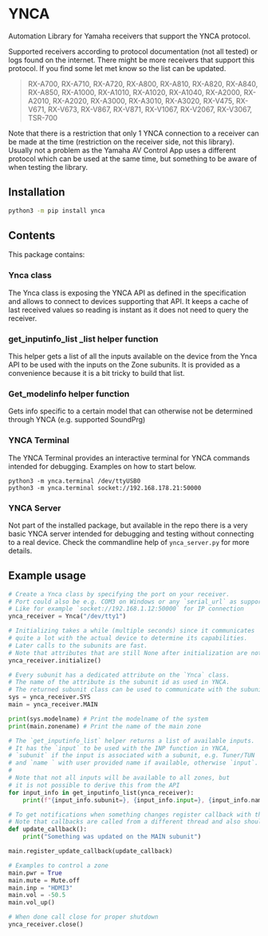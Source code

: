 # YNCA

Automation Library for Yamaha receivers that support the YNCA protocol.

Supported receivers according to protocol documentation (not all tested) or logs found on the internet.
There might be more receivers that support this protocol. If you find some let met know so the list can be updated.

> RX-A700, RX-A710, RX-A720, RX-A800, RX-A810, RX-A820, RX-A840, RX-A850, RX-A1000, RX-A1010, RX-A1020, RX-A1040, RX-A2000, RX-A2010, RX-A2020, RX-A3000, RX-A3010, RX-A3020, RX-V475, RX-V671, RX-V673, RX-V867, RX-V871, RX-V1067, RX-V2067, RX-V3067, TSR-700

Note that there is a restriction that only 1 YNCA connection to a receiver can be made at the time (restriction on the receiver side, not this library).
Usually not a problem as the Yamaha AV Control App uses a different protocol which can be used at the same time, but something to be aware of when testing the library.


## Installation

```bash
python3 -m pip install ynca
```

## Contents

This package contains:

### Ynca class

The Ynca class is exposing the YNCA API as defined in the specification and allows to connect to devices supporting that API.
It keeps a cache of last received values so reading is instant as it does not need to query the receiver.

### get_inputinfo_list _list helper function

This helper gets a list of all the inputs available on the device from the Ynca API to be used with the inputs on the Zone subunits.
It is provided as a convenience because it is a bit tricky to build that list.

### Get_modelinfo helper function

Gets info specific to a certain model that can otherwise not be determined through YNCA (e.g. supported SoundPrg)

### YNCA Terminal

The YNCA Terminal provides an interactive terminal for YNCA commands intended for debugging. Examples on how to start below.

```
python3 -m ynca.terminal /dev/ttyUSB0
python3 -m ynca.terminal socket://192.168.178.21:50000
```

### YNCA Server

Not part of the installed package, but available in the repo there is a very basic YNCA server intended for debugging
 and testing without connecting to a real device. Check the commandline help of `ynca_server.py` for more details.


## Example usage

```python
# Create a Ynca class by specifying the port on your receiver.
# Port could also be e.g. COM3 on Windows or any `serial_url` as supported by PySerial
# Like for example `socket://192.168.1.12:50000` for IP connection
ynca_receiver = Ynca("/dev/tty1")

# Initializing takes a while (multiple seconds) since it communicates
# quite a lot with the actual device to determine its capabilities.
# Later calls to the subunits are fast.
# Note that attributes that are still None after initialization are not supported by the subunits
ynca_receiver.initialize()

# Every subunit has a dedicated attribute on the `Ynca` class.
# The name of the attribute is the subunit id as used in YNCA.
# The returned subunit class can be used to communicate with the subunit
sys = ynca_receiver.SYS
main = ynca_receiver.MAIN

print(sys.modelname) # Print the modelname of the system
print(main.zonename) # Print the name of the main zone

# The `get_inputinfo_list` helper returns a list of available inputs.
# It has the `input` to be used with the INP function in YNCA,
# `subunit` if the input is associated with a subunit, e.g. Tuner/TUN
# and `name ` with user provided name if available, otherwise `input`.
#
# Note that not all inputs will be available to all zones, but
# it is not possible to derive this from the API
for input_info in get_inputinfo_list(ynca_receiver):
    print(f"{input_info.subunit=}, {input_info.input=}, {input_info.name=}")

# To get notifications when something changes register callback with the subunit
# Note that callbacks are called from a different thread and also should not block.
def update_callback():
    print("Something was updated on the MAIN subunit")

main.register_update_callback(update_callback)

# Examples to control a zone
main.pwr = True
main.mute = Mute.off
main.inp = "HDMI3"
main.vol = -50.5
main.vol_up()

# When done call close for proper shutdown
ynca_receiver.close()
```
